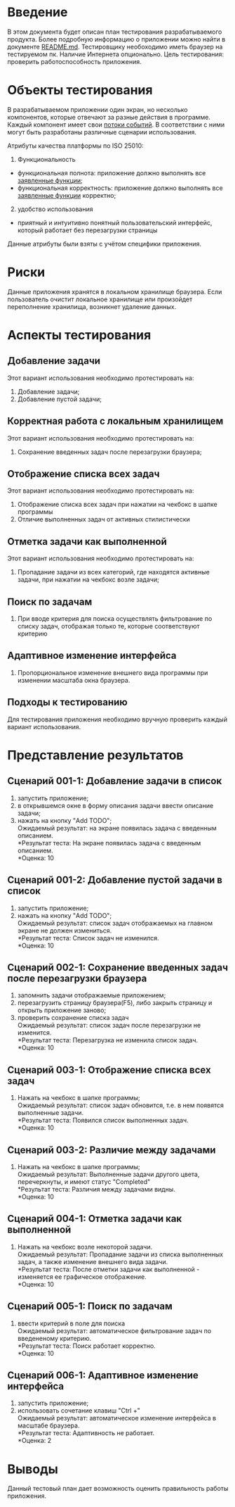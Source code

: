 # Введение
В этом документа будет описан план тестирования разрабатываемого продукта. Более подробную информацию о приложении можно найти в документе [README.md](https://github.com/DarkKnazz/TODO_APP/blob/master/README.md). 
Тестировщику необоходимо иметь браузер на тестируемом пк.
Наличие Интернета опционально. 
Цель тестирования: проверить работоспособность приложения. 

# Объекты тестирования
В разрабатываемом приложении один экран, но несколько компонентов, которые отвечают за разные действия в программе.
Каждый компонент имеет свои [потоки событий](https://github.com/DarkKnazz/TODO_APP/blob/master/Documents/Use_Case.md). В соответствии с ними могут быть разработаны различные сценарии использования.

Атрибуты качества платформы по ISO 25010:

1. Функциональность 
- функциональная полнота: приложение должно выполнять все [заявленные функции](https://github.com/DarkKnazz/TODO_APP/blob/master/Documents/Requirements/%D0%A2%D1%80%D0%B5%D0%B1%D0%BE%D0%B2%D0%B0%D0%BD%D0%B8%D1%8F%20%D0%BA%20%D0%BF%D1%80%D0%BE%D0%B5%D0%BA%D1%82%D1%83.txt);
- функциональная корректность: приложение должно выполнять все [заявленные функции](https://github.com/DarkKnazz/TODO_APP/blob/master/Documents/Requirements/%D0%A2%D1%80%D0%B5%D0%B1%D0%BE%D0%B2%D0%B0%D0%BD%D0%B8%D1%8F%20%D0%BA%20%D0%BF%D1%80%D0%BE%D0%B5%D0%BA%D1%82%D1%83.txt) корректно;
2. удобство использования
- приятный и интуитивно понятный пользовательский интерфейс, который работает без перезагрузки страницы

Данные атрибуты были взяты с учётом специфики приложения.

# Риски

Данные приложения хранятся в локальном хранилище браузера. Если пользователь очистит локальное хранилище или произойдет переполнение хранилища, возникнет удаление данных.

# Аспекты тестирования
## Добавление задачи
Этот вариант использования необходимо протестировать на: 
1. Добавление задачи;
2. Добавление пустой задачи;

## Корректная работа с локальным хранилищем
Этот вариант использования необходимо протестировать на:
1. Сохранение введенных задач после перезагрузки браузера; 

## Отображение списка всех задач
Этот вариант использования необходимо протестировать на:
1. Отображение списка всех задач при нажатии на чекбокс в шапке программы
2. Отличие выполненных задач от активных стилистически

## Отметка задачи как выполненной
Этот вариант использования необходимо протестировать на:
1. Пропадание задачи из всех категорий, где находятся активные задачи, при нажатии на чекбокс возле задачи;

## Поиск по задачам
1. При вводе критерия для поиска осуществлять фильтрование по списку задач, отображая только те, которые соответствуют критерию

## Адаптивное изменение интерфейса
1. Пропорциональное изменение внешнего вида программы при изменении масштаба окна браузера.

## Подходы к тестированию
Для тестирования приложения необходимо вручную проверить каждый вариант использования.

# Представление результатов

## Сценарий 001-1: Добавление задачи в список
1. запустить приложение;
2. в открывшемся окне в форму описания задачи ввести описание задачи;
3. нажать на кнопку "Add TODO";
<br>Ожидаемый результат: на экране появилась задача с введенным описанием.
<br>*Результат теста: На экране появилась задача с введенным описанием.
<br>*Оценка: 10

## Сценарий 001-2: Добавление пустой задачи в список
1. запустить приложение; 
2. нажать на кнопку "Add TODO";
<br>Ожидаемый результат: список задач отображаемых на главном экране не должен измениться.
<br>*Результат теста: Список задач не изменился.
<br>*Оценка: 10

## Сценарий 002-1: Сохранение введенных задач после перезагрузки браузера
1. запомнить задачи отображаемые приложением;
2. перезагрузить страницу браузера(F5), либо закрыть страницу и открыть приложение заново;
3. проверить сохранение списка задач
<br>Ожидаемый результат: список задач после перезагрузки не изменится.
<br>*Результат теста: Перезагрузка не изменила список задач.
<br>*Оценка: 10

## Сценарий 003-1: Отображение списка всех задач
1. Нажать на чекбокс в шапке программы;
<br>Ожидаемый результат: список задач обновится, т.е. в нем появятся выполненные задачи.
<br>*Результат теста: Появился список выполненных задач.
<br>*Оценка: 10

## Сценарий 003-2: Различие между задачами
1. Нажать на чекбокс в шапке программы;
<br>Ожидаемый результат: Выполненные задачи другого цвета, перечеркнуты, и имеют статус "Completed"
<br>*Результат теста: Различия между задачами видны.
<br>*Оценка: 10

## Сценарий 004-1: Отметка задачи как выполненной
1. Нажать на чекбокс возле некоторой задачи.
<br>Ожидаемый результат: Пропадание задачи из списка выполненных задач, а также изменение внешнего вида задачи.
<br>*Результат теста: После отметки задачи как выполненной - изменяется ее графическое отображение.
<br>*Оценка: 10

## Сценарий 005-1: Поиск по задачам
1. ввести критерий в поле для поиска
<br>Ожидаемый результат: автоматическое фильтрование задач по введененому критерию.
<br>*Результат теста: Поиск работает корректно.
<br>*Оценка: 10

## Сценарий 006-1: Адаптивное изменение интерфейса
1. запустить приложение;
2. использовать сочетание клавиш "Ctrl +"
<br>Ожидаемый результат: автоматическое изменение интерфейса в масштабе браузера.
<br>*Результат теста: Адаптивность не работает. 
<br>*Оценка: 2

# Выводы
Данный тестовый план дает возможность оценить правильность работы приложения. 
